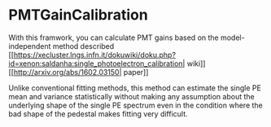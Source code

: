 # PMTGainCalibration

With this framwork, you can calculate PMT gains based on the model-independent method described
[[https://xecluster.lngs.infn.it/dokuwiki/doku.php?id=xenon:saldanha:single_photoelectron_calibration| wiki]]
[[http://arxiv.org/abs/1602.03150| paper]]

Unlike conventional fitting  methods, this method can estimate the single PE mean and variance statistically without making any assumption about the underlying shape of the single PE spectrum even in the condition where the bad shape of the pedestal makes fitting very difficult.
